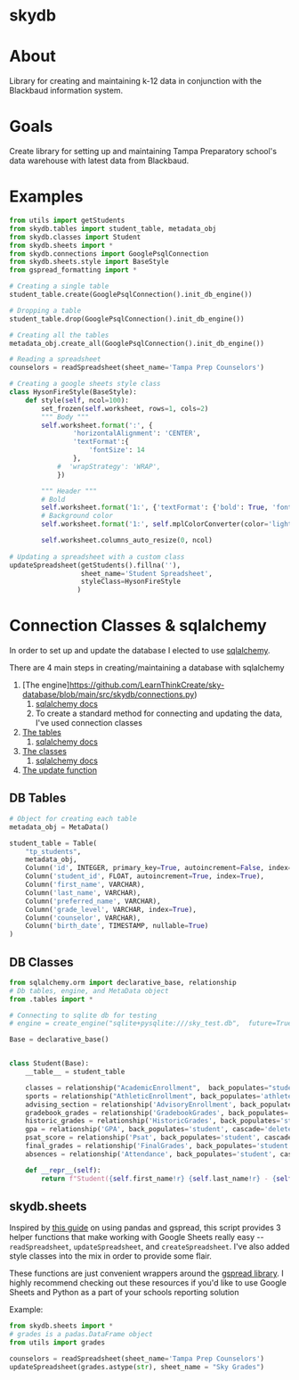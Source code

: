 # skydb

# About

Library for creating and maintaining k-12 data in conjunction with the Blackbaud information system.

# Goals 

Create library for setting up and maintaining Tampa Preparatory school's data warehouse with latest data from Blackbaud.

# Examples

``` Python
from utils import getStudents
from skydb.tables import student_table, metadata_obj
from skydb.classes import Student
from skydb.sheets import *
from skydb.connections import GooglePsqlConnection
from skydb.sheets.style import BaseStyle
from gspread_formatting import *

# Creating a single table 
student_table.create(GooglePsqlConnection().init_db_engine())

# Dropping a table
student_table.drop(GooglePsqlConnection().init_db_engine())

# Creating all the tables 
metadata_obj.create_all(GooglePsqlConnection().init_db_engine())

# Reading a spreadsheet
counselors = readSpreadsheet(sheet_name='Tampa Prep Counselors')

# Creating a google sheets style class
class HysonFireStyle(BaseStyle):
    def style(self, ncol=100):
        set_frozen(self.worksheet, rows=1, cols=2)
        """ Body """
        self.worksheet.format(':', {
                'horizontalAlignment': 'CENTER',
                'textFormat':{
                    'fontSize': 14
                },
            #  'wrapStrategy': 'WRAP',
            })

        """ Header """
        # Bold
        self.worksheet.format('1:', {'textFormat': {'bold': True, 'fontSize':12}})
        # Background color
        self.worksheet.format('1:', self.mplColorConverter(color='lightgrey'))

        self.worksheet.columns_auto_resize(0, ncol)
        
# Updating a spreadsheet with a custom class
updateSpreadsheet(getStudents().fillna(''), 
                  sheet_name='Student Spreadsheet',
                  styleClass=HysonFireStyle
                 )
```

# Connection Classes & sqlalchemy

In order to set up and update the database I elected to use [sqlalchemy](https://docs.sqlalchemy.org/en/14/tutorial/index.html). 

There are 4 main steps in creating/maintaining a database with sqlalchemy
1. [The engine]https://github.com/LearnThinkCreate/sky-database/blob/main/src/skydb/connections.py)
    1. [sqlalchemy docs](https://docs.sqlalchemy.org/en/14/tutorial/engine.html)
    2. To create a standard method for connecting and updating the data, I've used connection classes
2. [The tables](https://github.com/LearnThinkCreate/sky-database/blob/main/src/skydb/tables.py)
    1. [sqlalchemy docs](https://docs.sqlalchemy.org/en/14/tutorial/metadata.html)
4. [The classes](https://github.com/LearnThinkCreate/sky-database/blob/main/src/skydb/classes.py)
    1. [sqlalchemy docs](https://docs.sqlalchemy.org/en/14/tutorial/metadata.html#declaring-mapped-classes)
6. [The update function](https://github.com/LearnThinkCreate/sky-database/blob/main/src/skydb/update.py)


## DB Tables

``` Python
# Object for creating each table
metadata_obj = MetaData()

student_table = Table(
    "tp_students",
    metadata_obj,
    Column('id', INTEGER, primary_key=True, autoincrement=False, index=True),
    Column('student_id', FLOAT, autoincrement=True, index=True),
    Column('first_name', VARCHAR),
    Column('last_name', VARCHAR),
    Column('preferred_name', VARCHAR),
    Column('grade_level', VARCHAR, index=True),
    Column('counselor', VARCHAR),
    Column('birth_date', TIMESTAMP, nullable=True)
)
```

## DB Classes


``` Python  
from sqlalchemy.orm import declarative_base, relationship
# Db tables, engine, and MetaData object
from .tables import *

# Connecting to sqlite db for testing
# engine = create_engine("sqlite+pysqlite:///sky_test.db",  future=True, echo=True)

Base = declarative_base()


class Student(Base):
    __table__ = student_table

    classes = relationship("AcademicEnrollment",  back_populates="student", cascade='delete')
    sports = relationship("AthleticEnrollment", back_populates='athlete', cascade='delete')
    advising_section = relationship('AdvisoryEnrollment', back_populates='advisee', cascade='delete')
    gradebook_grades = relationship('GradebookGrades', back_populates='student', cascade='delete')
    historic_grades = relationship('HistoricGrades', back_populates='student', cascade='delete')
    gpa = relationship('GPA', back_populates='student', cascade='delete')
    psat_score = relationship('Psat', back_populates='student', cascade='delete')
    final_grades = relationship('FinalGrades', back_populates='student', cascade='delete')
    absences = relationship('Attendance', back_populates='student', cascade='delete')

    def __repr__(self):
        return f"Student({self.first_name!r} {self.last_name!r} - {self.student_id!r})"
```

## skydb.sheets

Inspired by [this guide](https://levelup.gitconnected.com/python-pandas-google-spreadsheet-476bd6a77f2b) on using pandas and gspread, 
this script provides 3 helper functions that make working with Google Sheets 
really easy -- `readSpreadsheet`, `updateSpreadsheet`, and `createSpreadsheet`. 
I've also added style classes into the mix in order to provide some flair.

These functions are just convenient wrappers around the [gspread library](https://docs.gspread.org/en/latest/oauth2.html). 
I highly recommend checking out these resources if you'd like to use Google Sheets and Python as a part of your 
schools reporting solution 


Example:
``` Python
from skydb.sheets import *
# grades is a padas.DataFrame object
from utils import grades

counselors = readSpreadsheet(sheet_name='Tampa Prep Counselors')
updateSpreadsheet(grades.astype(str), sheet_name = "Sky Grades")
```
